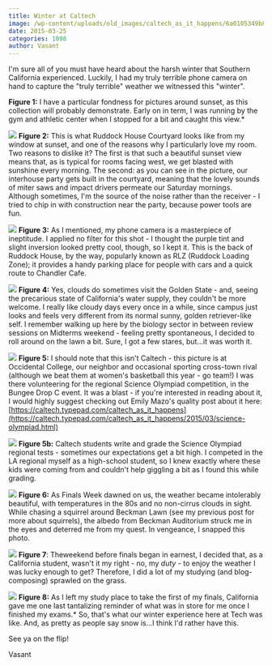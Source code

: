 ```yaml
---
title: Winter at Caltech
image: /wp-content/uploads/old_images/caltech_as_it_happens/6a0105349b8251970b01bb080dd10a970d.jpg
date: 2015-03-25
categories: 1098
author: Vasant
---
```


I'm sure all of you must have heard about the harsh winter that Southern California experienced. Luckily, I had my truly terrible phone camera on hand to capture the "truly terrible" weather we witnessed this "winter".

**Figure 1:** I have a particular fondness for pictures around sunset, as this collection will probably demonstrate. Early on in term, I was running by the gym and athletic center when I stopped for a bit and caught this view.*


![](/old_images/caltech_as_it_happens/6a0105349b8251970b01b8d0f374a5970c.jpg)
**Figure 2:** This is what Ruddock House Courtyard looks like from my window at sunset, and one of the reasons why I particularly love my room. Two reasons to dislike it? The first is that such a beautiful sunset view means that, as is typical for rooms facing west, we get blasted with sunshine every morning. The second: as you can see in the picture, our interhouse party gets built in the courtyard, meaning that the lovely sounds of miter saws and impact drivers permeate our Saturday mornings. Although sometimes, I'm the source of the noise rather than the receiver - I tried to chip in with construction near the party, because power tools are fun.


![](/old_images/caltech_as_it_happens/6a0105349b8251970b01b8d0f374c2970c.jpg)
**Figure 3:** As I mentioned, my phone camera is a masterpiece of ineptitude. I applied no filter for this shot - I thought the purple tint and slight inversion looked pretty cool, though, so I kept it. This is the back of Ruddock House, by the way, popularly known as RLZ (Ruddock Loading Zone); it provides a handy parking place for people with cars and a quick route to Chandler Cafe.


![](/old_images/caltech_as_it_happens/6a0105349b8251970b01b7c769e19a970b.jpg)
**Figure 4:** Yes, clouds do sometimes visit the Golden State - and, seeing the precarious state of California's water supply, they couldn't be more welcome. I really like cloudy days every once in a while, since campus just looks and feels very different from its normal sunny, golden retriever-like self. I remember walking up here by the biology sector in between review sessions on Midterms weekend - feeling pretty spontaneous, I decided to roll around on the lawn a bit. Sure, I got a few stares, but...it was worth it.


![](/old_images/caltech_as_it_happens/6a0105349b8251970b01b7c769e1f5970b.jpg)
**Figure 5:** I should note that this isn't Caltech - this picture is at Occidental College, our neighbor and occasional sporting cross-town rival (although we beat them at women's basketball this year - go team!) I was there volunteering for the regional Science Olympiad competition, in the Bungee Drop C event. It was a blast - if you're interested in reading about it, I would highly suggest checking out Emily Mazo's quality post about it here:[https://caltech.typepad.com/caltech_as_it_happens](https://caltech.typepad.com/caltech_as_it_happens/2015/03/science-olympiad.html)


![](/old_images/caltech_as_it_happens/6a0105349b8251970b01bb080dd2c7970d.jpg)
**Figure 5b:** Caltech students write and grade the Science Olympiad regional tests - sometimes our expectations get a bit high. I competed in the LA regional myself as a high-school student, so I knew exactly where these kids were coming from and couldn't help giggling a bit as I found this while grading.


![](/old_images/caltech_as_it_happens/6a0105349b8251970b01b7c769e2a6970b.jpg)
**Figure 6:** As Finals Week dawned on us, the weather became intolerably beautiful, with temperatures in the 80s and no non-cirrus clouds in sight. While chasing a squirrel around Beckman Lawn (see my previous post for more about squirrels), the albedo from Beckman Auditorium struck me in the eyes and deterred me from my quest. In vengeance, I snapped this photo.


![](/old_images/caltech_as_it_happens/6a0105349b8251970b01bb080dd718970d.jpg)
**Figure 7**: Theweekend before finals began in earnest, I decided that, as a California student, wasn't it my right - no, my *duty* - to enjoy the weather I was lucky enough to get? Therefore, I did a lot of my studying (and blog-composing) sprawled on the grass.


![](/old_images/caltech_as_it_happens/6a0105349b8251970b01b7c769e799970b.jpg)
**Figure 8:** As I left my study place to take the first of my finals, California gave me one last tantalizing reminder of what was in store for me once I finished my exams.*
So, that's what our winter experience here at Tech was like. And, as pretty as people say snow is...I think I'd rather have this.

See ya on the flip!

Vasant
